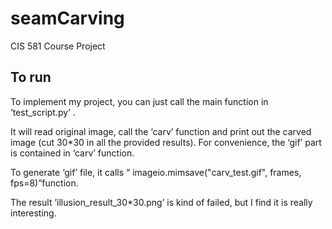 # seamCarving
CIS 581 Course Project

## To run
To implement my project, you can just call the main function in ‘test_script.py’ . 

It will read original image, call the ‘carv’ function and print out the carved image (cut 30*30 in all the provided results). 
For convenience, the ‘gif’ part is contained in ‘carv’ function.

To generate ‘gif’ file, it  calls “ imageio.mimsave("carv_test.gif", frames, fps=8)”function. 

The result ’illusion_result_30*30.png’ is kind of failed, but I find it is really interesting.

